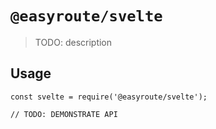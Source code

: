 # `@easyroute/svelte`

> TODO: description

## Usage

```
const svelte = require('@easyroute/svelte');

// TODO: DEMONSTRATE API
```
